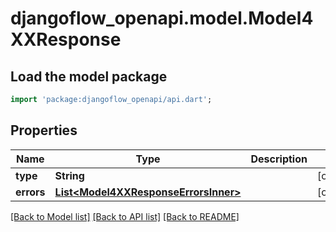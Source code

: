 # djangoflow_openapi.model.Model4XXResponse

## Load the model package
```dart
import 'package:djangoflow_openapi/api.dart';
```

## Properties
Name | Type | Description | Notes
------------ | ------------- | ------------- | -------------
**type** | **String** |  | [optional] 
**errors** | [**List&lt;Model4XXResponseErrorsInner&gt;**](Model4XXResponseErrorsInner.md) |  | [optional] 

[[Back to Model list]](../README.md#documentation-for-models) [[Back to API list]](../README.md#documentation-for-api-endpoints) [[Back to README]](../README.md)


